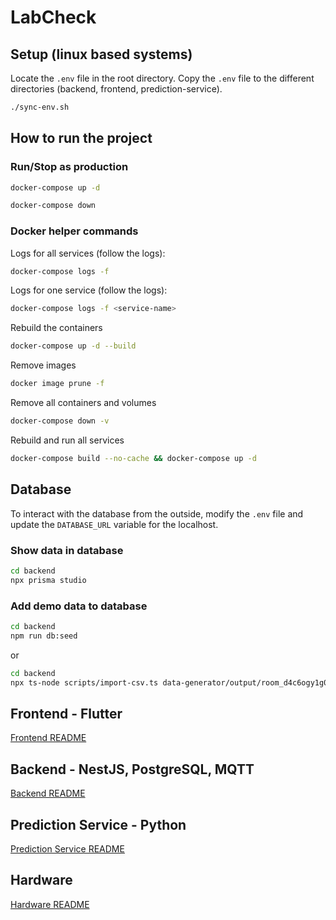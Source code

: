 # LabCheck

## Setup (linux based systems)

Locate the `.env` file in the root directory.
Copy the `.env` file to the different directories (backend, frontend, prediction-service).

```bash
./sync-env.sh
```

## How to run the project

### Run/Stop as production

```bash
docker-compose up -d
```

```bash
docker-compose down
```

### Docker helper commands
Logs for all services (follow the logs):
```bash
docker-compose logs -f
```

Logs for one service (follow the logs):
```bash
docker-compose logs -f <service-name>
```

Rebuild the containers
```bash
docker-compose up -d --build
```

Remove images
```bash
docker image prune -f
```

Remove all containers and volumes
```bash
docker-compose down -v
```

Rebuild and run all services
```bash
docker-compose build --no-cache && docker-compose up -d
```

## Database

To interact with the database from the outside, modify the `.env` file and update the `DATABASE_URL` variable for the localhost.

### Show data in database

```bash
cd backend
npx prisma studio
```

### Add demo data to database

```bash
cd backend
npm run db:seed 
```

or

```bash
cd backend
npx ts-node scripts/import-csv.ts data-generator/output/room_d4c6ogy1g0i6v8mv74fd1zwj/lstm_training_data.csv
```

## Frontend - Flutter

[Frontend README](frontend/README.md)

## Backend - NestJS, PostgreSQL, MQTT

[Backend README](backend/README.md)

## Prediction Service - Python

[Prediction Service README](prediction-service/README.md)

## Hardware

[Hardware README](hardware/README.md)